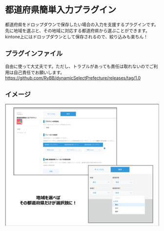 # 都道府県簡単入力プラグイン

都道府県をドロップダウンで保存したい場合の入力を支援するプラグインです。<br/>
先に地域を選ぶと、その地域に対応する都道府県から選ぶことができます。<br/>
kintone上にはドロップダウンとして保存されるので、絞り込みも楽ちん！

## プラグインファイル

自由に使って大丈夫です。ただし、トラブルがあっても責任は取れないのでご利用は自己責任でお願いします。
https://github.com/RyBB/dynamicSelectPrefecture/releases/tag/1.0

## イメージ

<img src="https://github.com/RyBB/dynamicSelectPrefecture/blob/master/doc/images/image.png"  style="{width: 50%}">
